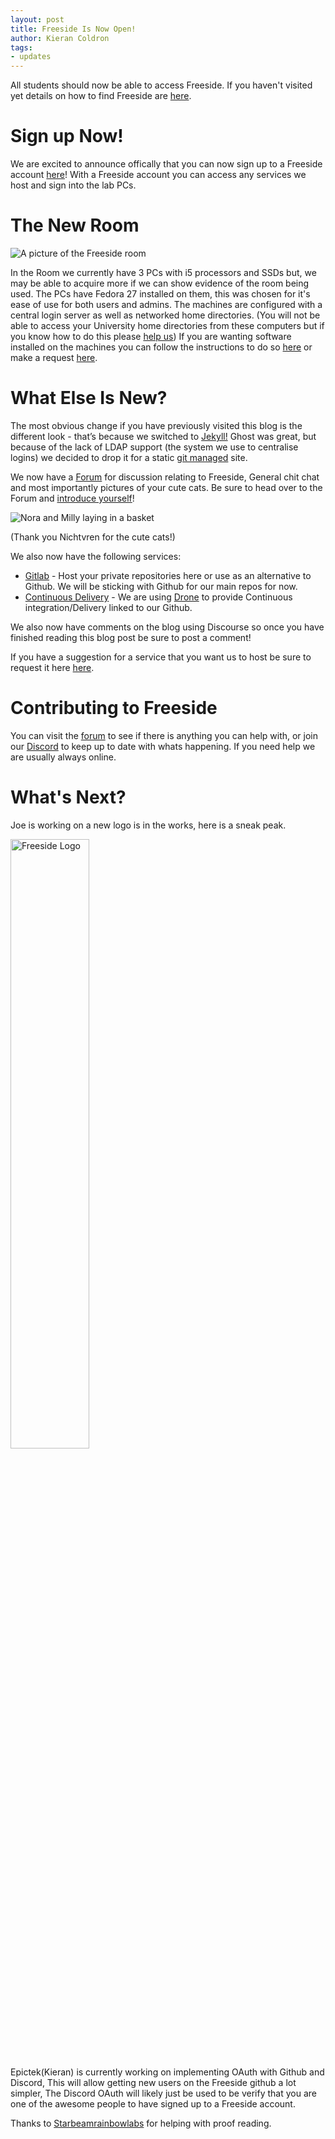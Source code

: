 ```yaml
---
layout: post
title: Freeside Is Now Open!
author: Kieran Coldron
tags:
- updates
---
```


All students should now be able to access Freeside. If you haven't visited yet details on how to find Freeside are [here](https://forums.freeside.co.uk/t/finding-the-freeside-room/50/1).

# Sign up Now!
We are excited to announce offically that you can now sign up to a Freeside account [here](https://profiles.freeside.co.uk/join)! With a Freeside account you can access any services we host and sign into the lab PCs.

# The New Room

![A picture of the Freeside room](https://i.imgur.com/t57p8l2.jpg)

In the Room we currently have 3 PCs with i5 processors and SSDs but, we may be able to acquire more if we can show evidence of the room being used. The PCs have Fedora 27 installed on them, this was chosen for it's ease of use for both users and admins. The machines are configured with a central login server as well as networked home directories. (You will not be able to access your University home directories from these computers but if you know how to do this please [help us](https://forums.freeside.co.uk/t/g-drive-mounting-script/30))
If you are wanting software installed on the machines you can follow the instructions to do so [here](https://github.com/FreesideHull/Freeside-Fabfiles) or make a request [here](https://forums.freeside.co.uk/c/freeside/requests).

# What Else Is New?
The most obvious change if you have previously visited this blog is the different look - that’s because we switched to [Jekyll!](https://jekyllrb.com/) Ghost was great, but because of the lack of LDAP support (the system we use to centralise logins) we decided to drop it for a static [git managed](https://github.com/FreesideHull/Freeside-Blog) site.


We now have a [Forum](https://forums.freeside.co.uk) for discussion relating to Freeside, General chit chat and most importantly pictures of your cute cats. Be sure to head over to the Forum and [introduce yourself](https://forums.freeside.co.uk/c/introductions)!

![Nora and Milly laying in a basket](https://i.imgur.com/g5wewN6.jpg)

(Thank you Nichtvren for the cute cats!)

We also now have the following services: 
* [Gitlab](https://gitlab.freeside.co.uk) - Host your private repositories here or use as an alternative to Github. We will be sticking with Github for our main repos for now.
* [Continuous Delivery](https://ci.freeside.co.uk) - We are using [Drone](http://drone.io) to provide Continuous integration/Delivery linked to our Github.

We also now have comments on the blog using Discourse so once you have finished reading this blog post be sure to post a comment!

If you have a suggestion for a service that you want us to host be sure to request it here [here](https://forums.freeside.co.uk/c/freeside/issues).

# Contributing to Freeside

You can visit the [forum](https://forums.freeside.co.uk/c/freeside) to see if there is anything you can help with, or join our [Discord](http://discord.freeside.co.uk) to keep up to date with whats happening. If you need help we are usually always online.

# What's Next?

Joe is working on a new logo is in the works, here is a sneak peak.

<img alt="Freeside Logo" src="https://cdn.discordapp.com/attachments/364428045093699598/428533288957771779/unknown.png" style="width: 50%;"> 

Epictek(Kieran) is currently working on implementing OAuth with Github and Discord, This will allow getting new users on the Freeside github a lot simpler, The Discord OAuth will likely just be used to be verify that you are one of the awesome people to have signed up to a Freeside account.

Thanks to [Starbeamrainbowlabs](https://starbeamrainbowlabs.com/) for helping with proof reading.
